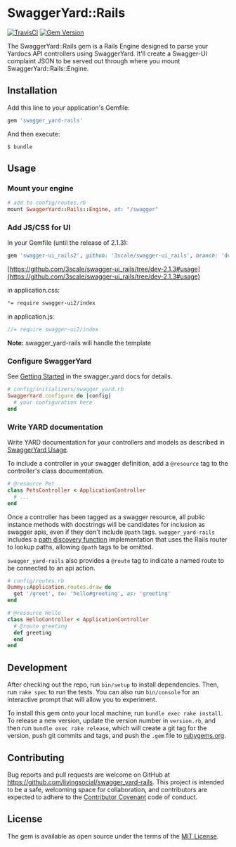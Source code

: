 # SwaggerYard::Rails

[![TravisCI](https://secure.travis-ci.org/livingsocial/swagger_yard-rails.png "TravisCI")](http://travis-ci.org/livingsocial/swagger_yard-rails "Travis-CI swagger_yard-rails")
[![Gem Version](https://badge.fury.io/rb/swagger_yard-rails.svg)](https://rubygems.org/gems/swagger_yard-rails)


The SwaggerYard::Rails gem is a Rails Engine designed to parse your Yardocs API controllers using SwaggerYard. It'll create a Swagger-UI complaint JSON to be served out through where you mount SwaggerYard::Rails::Engine.

## Installation

Add this line to your application's Gemfile:

```ruby
gem 'swagger_yard-rails'
```

And then execute:

    $ bundle

## Usage

### Mount your engine ###

```ruby
# add to config/routes.rb
mount SwaggerYard::Rails::Engine, at: "/swagger"
```

### Add JS/CSS for UI ###

In your Gemfile (until the release of 2.1.3):

```ruby
gem 'swagger-ui_rails2', github: '3scale/swagger-ui_rails', branch: 'dev-2.1.3'
```

[https://github.com/3scale/swagger-ui_rails/tree/dev-2.1.3#usage](https://github.com/3scale/swagger-ui_rails/tree/dev-2.1.3#usage)

in application.css:

```css
*= require swagger-ui2/index
```

in application.js:

```js
//= require swagger-ui2/index
```

**Note:** swagger_yard-rails will handle the template

### Configure SwaggerYard ###

See [Getting Started] in the swagger_yard docs for details.

```ruby
# config/initializers/swagger_yard.rb
SwaggerYard.configure do |config|
  # your configuration here
end
```

[Getting Started]: https://github.com/livingsocial/swagger_yard#getting-started

### Write YARD documentation ###

Write YARD documentation for your controllers and models as described in
[SwaggerYard Usage].

To include a controller in your swagger definition, add a `@resource` tag to the
controller's class documentation.

```ruby
# @resource Pet
class PetsController < ApplicationController
  # ...
end
```

Once a controller has been tagged as a swagger resource, all public instance
methods with docstrings will be candidates for inclusion as swagger apis, even
if they don't include `@path` tags. `swagger_yard-rails` includes a
[path discovery function] implementation that uses the Rails router to lookup
paths, allowing `@path` tags to be omitted.

`swagger_yard-rails` also provides a `@route` tag to indicate a named route
to be connected to an api action.

```ruby
# config/routes.rb
Dummy::Application.routes.draw do
  get '/greet', to: 'hello#greeting', as: 'greeting'
end
```

```ruby
# @resource Hello
class HelloController < ApplicationController
  # @route greeting
  def greeting
  end
end
```

[SwaggerYard Usage]: https://github.com/livingsocial/swagger_yard#swaggeryard-usage
[path discovery function]: https://github.com/livingsocial/swagger_yard#path-discovery-function

## Development

After checking out the repo, run `bin/setup` to install dependencies. Then, run `rake spec` to run the tests. You can also run `bin/console` for an interactive prompt that will allow you to experiment.

To install this gem onto your local machine, run `bundle exec rake install`. To release a new version, update the version number in `version.rb`, and then run `bundle exec rake release`, which will create a git tag for the version, push git commits and tags, and push the `.gem` file to [rubygems.org](https://rubygems.org).

## Contributing

Bug reports and pull requests are welcome on GitHub at https://github.com/livingsocial/swagger_yard-rails. This project is intended to be a safe, welcoming space for collaboration, and contributors are expected to adhere to the [Contributor Covenant](contributor-covenant.org) code of conduct.

## License

The gem is available as open source under the terms of the [MIT License](http://opensource.org/licenses/MIT).

